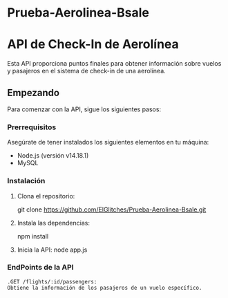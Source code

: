 # Prueba-Aerolinea-Bsale

# API de Check-In de Aerolínea

Esta API proporciona puntos finales para obtener información sobre vuelos y pasajeros en el sistema de check-in de una aerolínea.

## Empezando

Para comenzar con la API, sigue los siguientes pasos:

### Prerrequisitos

Asegúrate de tener instalados los siguientes elementos en tu máquina:

- Node.js (versión v14.18.1)
- MySQL 

### Instalación

1. Clona el repositorio:

   git clone https://github.com/ElGlitches/Prueba-Aerolinea-Bsale.git

2. Instala las dependencias:

    npm install

3. Inicia la API:
    node app.js

### EndPoints de la API
    .GET /flights/:id/passengers: 
    Obtiene la información de los pasajeros de un vuelo específico.

